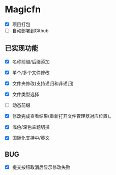 # Magicfn

- [x] 项目打包
- [ ] 自动部署到Github

## 已实现功能

- [x] 名称前缀/后缀添加 
- [x] 单个/多个文件修改
- [x] 文件夹修改(支持递归和非递归)
- [x] 文件类型选择
- [ ] 动态前缀
- [x] 修改完成查看结果(重新打开文件管理器对应位置)。
- [x] 浅色/深色主题切换
- [x] 国际化支持中/英文



## BUG

- [x] 提交按钮取消后显示修改失败
